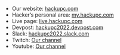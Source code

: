 - Our website: [hackupc.com](https://hackupc.com/)
- Hacker’s personal area: [my.hackupc.com](https://my.hackupc.com)
- Live page: [live.hackupc.com](https://live.hackupc.com)
- Devpost: [hackupc2022.devpost.com](https://hackupc2022.devpost.com)
- Slack: [hackupc2022.slack.com](https://hackupc2022.slack.com)
- Twitch: [Our channel](https://www.twitch.tv/hackersupc) 
- Youtube: [Our channel](https://www.youtube.com/c/HackersUPC)
